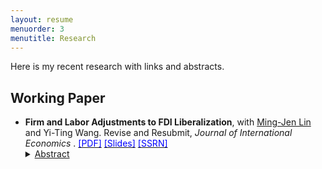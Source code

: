 ```yaml
---
layout: resume
menuorder: 3
menutitle: Research
---
```


Here is my recent research with links and abstracts. 

## Working Paper

- **Firm and Labor Adjustments to FDI Liberalization**, with <a href="https://economicsatntu.wixsite.com/ming-jen-lin" target="_blank">Ming-Jen Lin</a> and Yi-Ting Wang.
  Revise and Resubmit, <i> Journal of International Economics </i>. <a href="https://sungjuwu.github.io/documents/CNFDI_paper.pdf" target="_blank"><span style="color:blue">[PDF]</span></a> <a href="https://sungjuwu.github.io/documents/CNFDI_slides.pdf" target="_blank"><span style="color:blue">[Slides]</span></a> <a href="https://papers.ssrn.com/sol3/papers.cfm?abstract_id=4347657" target="_blank"><span style="color:blue">[SSRN]</span></a> 
  <details><summary><ins>Abstract</ins></summary>
  <p>This paper studies how liberalizing outward foreign direct investments (FDI) affects manufacturers' engagement in global production and their domestic workers' labor market outcomes. Focusing on a liberalization policy in 2001 by the government of Taiwan that allowed 122 electronic products to be produced in China, we estimate its effect on Taiwanese electronic manufacturers and their domestic workers. Employing a matched difference-in-differences strategy, we find that the manufacturers targeted by the policy were on average 16% more likely to invest in China relative to the non-targeted ones. Correspondingly, the domestic workers initially employed by the targeted manufacturers were on average more likely to change their jobs, stay employed for fewer years, and have lower wages in subsequent years relative to those employed by the non-targeted ones. The worker-level effects of the policy exhibited substantial heterogeneity across the initial wage distribution, with the top-decile workers benefiting and the other workers losing on average.</p></details>
